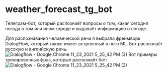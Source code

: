 # weather_forecast_tg_bot
Телеграм-бот, который распознаёт вопросы о том, какая сегодня погода в том или ином городе и выдаваёт информацию о погоде.

Для распознавания человеческой речи я выбрала фреймворк DialogFlow, который также имеет встроенный в него ML.
Бот распознаёт русскую и английскую речь.
![Dialogflow - Google Chrome 11_23_2021 5_25_42 PM (3)](https://user-images.githubusercontent.com/65489941/143042569-6d8847b7-5c94-4288-a544-7ce664ce4c86.png)
Вот примеры тренировочных фраз, которые распознаёт бот:
![Dialogflow - Google Chrome 11_23_2021 5_25_42 PM (2)](https://user-images.githubusercontent.com/65489941/143042613-7506fe3b-eb3a-4fc7-98e9-ecd5f58f56af.png)
